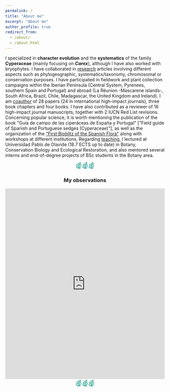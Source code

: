 ```yaml
---
permalink: /
title: "About me"
excerpt: "About me"
author_profile: true
redirect_from: 
  - /about/
  - /about.html
---
```


I specialized in **character evolution** and the **systematics** of the family **Cyperaceae** (mainly focusing on ***Carex***), although I have also worked with bryophytes. I have collaborated in [research](research) articles involving different aspects such as phylogeographic, systematics/taxonomy, chromosomal or conservation purposes. I have participated in fieldwork and plant collection campaigns within the Iberian Peninsula (Central System, Pyrenees, southern Spain and Portugal) and abroad (La Réunion -Mascarene islands-, South Africa, Brazil, Chile, Madagascar, the United Kingdom and Ireland).
I am [coauthor](publications) of 28 papers (24 in international high-impact journals), three book chapters and four books. I have also contributed as a reviewer of 16 high-impact journal manuscripts, together with 2 IUCN Red List revisions. Concerning popular science, it is worth mentioning the publication of the book "Guía de campo de las ciperáceas de España y Portugal" ["Field guide of Spanish and Portuguese sedges (Cyperaceae)"], as well as the organization of the ["First Bioblitz of the Spanish Flora"](https://www.inaturalist.org/projects/i-biomaraton-de-flora-espanola) along with workshops at different institutions. Regarding [teaching](teaching), I lectured at Universidad Pablo de Olavide (18.7 ECTS up to date) in Botany, Conservation Biology and Ecological Restoration, and also mentored several interns and end-of-degree projects of BSc students in the Botany area.


<center>

<img src='/images/android-chrome-192x192.png' width="20"><img src='/images/android-chrome-192x192.png' width="20"><img src='/images/android-chrome-192x192.png' width="20">
<br/>
<h3> My observations</h3>
<iframe src="https://www.inaturalist.org/observations/map?user_id=jimarcor#2/0/0" width="100%" height="600" frameborder="no" border="0" marginwidth="0" marginheight="0"></iframe
</center>

<center>
<img src='/images/android-chrome-192x192.png' width="20"><img src='/images/android-chrome-192x192.png' width="20"><img src='/images/android-chrome-192x192.png' width="20">
<br/>
</center>
